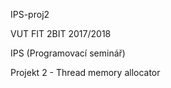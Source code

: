 IPS-proj2

VUT FIT 2BIT 2017/2018

IPS (Programovací seminář)

Projekt 2 - Thread memory allocator

